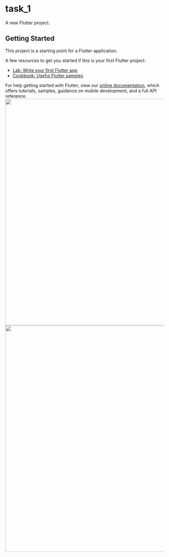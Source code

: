 # task_1

A new Flutter project.

## Getting Started

This project is a starting point for a Flutter application.

A few resources to get you started if this is your first Flutter project:

- [Lab: Write your first Flutter app](https://flutter.dev/docs/get-started/codelab)
- [Cookbook: Useful Flutter samples](https://flutter.dev/docs/cookbook)

For help getting started with Flutter, view our
[online documentation](https://flutter.dev/docs), which offers tutorials,
samples, guidance on mobile development, and a full API reference.
<img src="https://user-images.githubusercontent.com/48643382/161912006-6e03a751-ca60-4b6b-a2a7-9de629d88e30.png"  height="720">
<img src="https://user-images.githubusercontent.com/48643382/161912017-52d83814-8a43-4dae-be9a-e829b4721ca0.png"  height="720">
